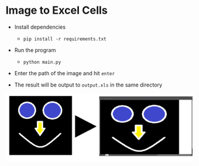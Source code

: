 # Image to Excel Cells

* Install dependencies
  - `pip install -r requirements.txt`
 
* Run the program
  - `python main.py`
  
* Enter the path of the image and hit `enter`
  
* The result will be output to `output.xls` in the same directory

<img src="assets/to_excel.png" alt="To Excel" />